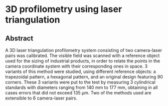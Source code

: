 # 3D profilometry using laser triangulation

## Abstract

A 3D laser triangulation profilometry system consisting of two camera-laser pairs was calibrated. The visible field was scanned with a reference object used for the sizing of industrial products, in order to relate the points in the camera coordinate system with their corresponding ones in space. 3 variants of this method were studied, using different reference objects: a trapezoidal pattern, a hexagonal pattern, and an original design featuring 90 corners. These 3 variants were put to the test by measuring 3 cylindrical standards with diameters ranging from 140 mm to 177 mm, obtaining in all cases errors that did not exceed 135 μm. Two of the methods used are extensible to 6 camera-laser pairs.